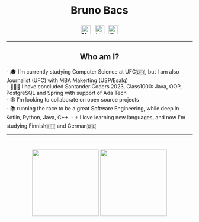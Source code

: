 <h1 align="center"> Bruno Bacs</h1>

<nav align="center">

  <a href="mailto:brunobaacs@gmail.com" target="_blank"><img src="https://img.shields.io/badge/GMAIL-fff?logo=gmail&logoColor=e40613&style=for-the-badge" alt="Mail to Bacs" height="25" style="vertical-align:top; margin:4px"></a>
  <a href="https://www.linkedin.com/in/brunobacs/" target="_blank"><img src="https://img.shields.io/badge/LinkedIn-fff?logo=linkedin&logoColor=0152a1&style=for-the-badge" alt="LinkedIn Bacs" height="25" style="vertical-align:top; margin:4px"></a>
  <a href="https://discord.com/users/698610005829746748" target="_blank"><img src="https://img.shields.io/badge/DISCORD-fff?logo=discord&logoColor=7289da&style=for-the-badge" alt="Discord Bacs" height="25" style="vertical-align:top; margin:4px"></a>

</nav>


--- 
<h2 align="center" >Who am I?</h2>
- 🎓 I’m currently studying Computer Science at UFC🇧🇷, but I am also Journalist (UFC) with MBA Makerting (USP/Esalq)<br>
- 👨🏻‍💻 I have concluded Santander Coders 2023, Class1000: Java, OOP, PostgreSQL and Spring with support of Ada Tech<br>
- 🕸️ I’m looking to collaborate on open source projects<br>
- 📚 running the race to be a great Software Engineering, while deep in Kotlin, Python, Java, C++.
- ⚡ I love learning new languages, and now I'm studying Finnish🇫🇮 and German🇩🇪 <br>


--- 
<div align="center" style= "padding-top: 5%">
  <img height="180em" src="https://github-readme-stats.vercel.app/api?username=brunobacs&show_icons=true&theme=gruvbox&include_all_commits=true&count_private=true"/>
  <img height="180em" src="https://github-readme-stats.vercel.app/api/top-langs/?username=brunobacs&layout=compact&langs_count=7&theme=gruvbox"/>
</div>

